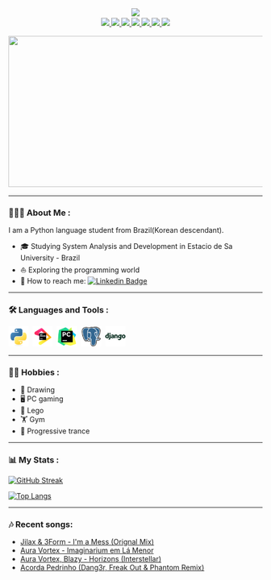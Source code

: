 <div id="header" align="center">
  <img src="https://media.giphy.com/media/Nx0rz3jtxtEre/giphy.gif" width="350"/>
</div>

<div id="badges" align="center">
  <a href="https://www.linkedin.com/in/adriano-kim/">
    <img src="https://img.shields.io/badge/LinkedIn-0077B5?style=for-the-badge&logo=linkedin&logoColor=white"/>
  </a>
  <a href="https://www.hackerrank.com/kimzerapqp">
    <img src="https://img.shields.io/badge/-Hackerrank-2EC866?style=for-the-badge&logo=HackerRank&logoColor=white"/>
  </a>
  <a href="https://www.instagram.com/kimzeraaa/">
    <img src="https://img.shields.io/badge/Instagram-E4405F?style=for-the-badge&logo=instagram&logoColor=white"/>
  </a>
  <a href="https://www.facebook.com/adriano.kim.35">
    <img src="https://img.shields.io/badge/Facebook-1877F2?style=for-the-badge&logo=facebook&logoColor=white"/>
  </a>
  <a href="https://discordapp.com/users/317102826398547970/">
    <img src="https://img.shields.io/badge/Discord-5865F2?style=for-the-badge&logo=discord&logoColor=white"/>
  </a>
  <a href="https://steamcommunity.com/profiles/76561198022161657">
    <img src="https://img.shields.io/badge/Steam-000000?style=for-the-badge&logo=steam&logoColor=white"/>
  </a>
  <a href="https://overwatch.blizzard.com/pt-br/career/pc/kimzerapqp-1745/">
    <img src="https://img.shields.io/badge/Battle.net-000?style=for-the-badge&logo=battle.net&logoColor=148EFF"/>
  </a>  
</div>

<div id="counter" align="center">
<img src="https://komarev.com/ghpvc/?username=AdrianoHKim&style=flat-square&color=blue" alt=""/>
</div>

<div align="center">
  <img src="https://media.giphy.com/media/fsoCk5kgOcYMM/giphy-downsized-large.gif" width="600" height="300"/>
</div>

---

### 👨🏻‍💻 About Me :

I am a Python language student from Brazil(Korean descendant).
- 🎓 Studying System Analysis and Development in Estacio de Sa University - Brazil
- ⛵ Exploring the programming world
- 📧 How to reach me: [![Linkedin Badge](https://img.shields.io/badge/-AdrianoHKim-blue?style=flat&logo=Linkedin&logoColor=white)](https://www.linkedin.com/in/adriano-kim/)  

---

### :hammer_and_wrench: Languages and Tools :
<div>
  <img src="https://github.com/devicons/devicon/blob/master/icons/python/python-original.svg" width="40" height="40"/>&nbsp;
  <img src="https://github.com/devicons/devicon/blob/master/icons/jetbrains/jetbrains-original.svg" width="40" height="40"/>&nbsp;
  <img src="https://github.com/devicons/devicon/blob/master/icons/pycharm/pycharm-original.svg" width="40" height="40"/>&nbsp;
  <img src="https://github.com/devicons/devicon/blob/master/icons/postgresql/postgresql-original.svg" width="40" height="40"/>&nbsp; 
  <img src="https://github.com/devicons/devicon/blob/master/icons/django/django-plain-wordmark.svg" width="40" height="40"/>&nbsp; 
<div>
  
---

### 🤸‍♂️ Hobbies :
- 🎨 Drawing
- 🖥️ PC gaming
- 🧱 Lego
- 🏋️ Gym
- 🎵 Progressive trance

---

### 📊 My Stats :
[![GitHub Streak](http://github-readme-streak-stats.herokuapp.com?user=AdrianoHKim&theme=dark&background=000000)](https://git.io/streak-stats)

[![Top Langs](https://github-readme-stats.vercel.app/api/top-langs/?username=AdrianoHKim&layout=compact)](https://github.com/anuraghazra/github-readme-stats)

---

### 🎶 Recent songs:
<!-- BLOG-POST-LIST:START -->
- [Jilax &amp; 3Form - I&#39;m a Mess &lpar;Orignal Mix&rpar;](https://www.youtube.com/watch?v=_63KEXQCjTo)
- [Aura Vortex - Imaginarium em Lá Menor](https://www.youtube.com/watch?v=ADNRKbygoLo)
- [Aura Vortex, Blazy - Horizons &lpar;Interstellar&rpar;](https://www.youtube.com/watch?v=OPr5Imgps5c)
- [Acorda Pedrinho &lpar;Dang3r, Freak Out &amp; Phantom Remix&rpar;](https://www.youtube.com/watch?v=Sz35MMzP8ms)
<!-- BLOG-POST-LIST:END -->
